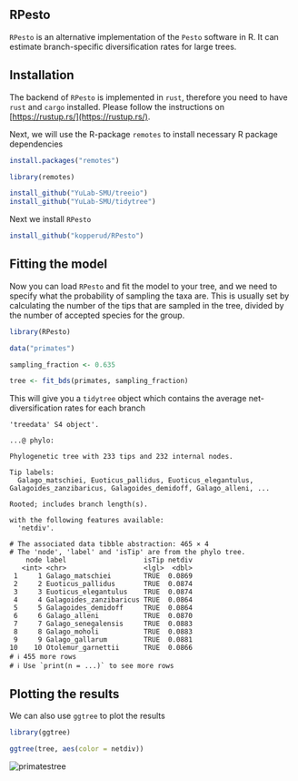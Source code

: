 ## RPesto

`RPesto` is an alternative implementation of the `Pesto` software in R. It can estimate branch-specific diversification rates for large trees.

## Installation

The backend of `RPesto` is implemented in `rust`, therefore you need to have `rust` and `cargo` installed. Please follow the instructions on [https://rustup.rs/](https://rustup.rs/).

Next, we will use the R-package `remotes` to install necessary R package dependencies

```R
install.packages("remotes")

library(remotes)

install_github("YuLab-SMU/treeio")
install_github("YuLab-SMU/tidytree")
```

Next we install `RPesto`

```R
install_github("kopperud/RPesto")
```

## Fitting the model

Now you can load `RPesto` and fit the model to your tree, and we need to specify what the probability of sampling the taxa are. This is usually set by calculating the number of the tips that are sampled in the tree, divided by the number of accepted species for the group. 

```R
library(RPesto)

data("primates")

sampling_fraction <- 0.635

tree <- fit_bds(primates, sampling_fraction)
```

This will give you a `tidytree` object which contains the average net-diversification rates for each branch

```
'treedata' S4 object'.

...@ phylo:

Phylogenetic tree with 233 tips and 232 internal nodes.

Tip labels:
  Galago_matschiei, Euoticus_pallidus, Euoticus_elegantulus,
Galagoides_zanzibaricus, Galagoides_demidoff, Galago_alleni, ...

Rooted; includes branch length(s).

with the following features available:
  'netdiv'.

# The associated data tibble abstraction: 465 × 4
# The 'node', 'label' and 'isTip' are from the phylo tree.
    node label                   isTip netdiv
   <int> <chr>                   <lgl>  <dbl>
 1     1 Galago_matschiei        TRUE  0.0869
 2     2 Euoticus_pallidus       TRUE  0.0874
 3     3 Euoticus_elegantulus    TRUE  0.0874
 4     4 Galagoides_zanzibaricus TRUE  0.0864
 5     5 Galagoides_demidoff     TRUE  0.0864
 6     6 Galago_alleni           TRUE  0.0870
 7     7 Galago_senegalensis     TRUE  0.0883
 8     8 Galago_moholi           TRUE  0.0883
 9     9 Galago_gallarum         TRUE  0.0881
10    10 Otolemur_garnettii      TRUE  0.0866
# ℹ 455 more rows
# ℹ Use `print(n = ...)` to see more rows
```

## Plotting the results

We can also use `ggtree` to plot the results
```R
library(ggtree)

ggtree(tree, aes(color = netdiv))
```
![primatestree](datta/primates.png)
